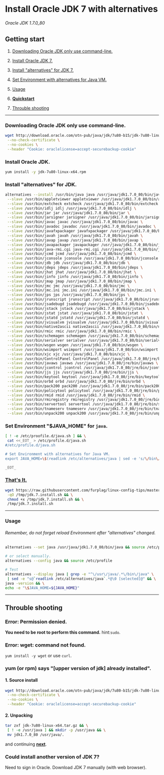 # Install Oracle JDK 7 with alternatives
###### Oracle JDK 1.7.0_80

## Getting start

1. [Downloading Oracle JDK only use command-line.](#downloading-oracle-jdk-only-use-command-line)

2. [Install Oracle JDK 7.](#install-oracle-jdk)

3. [Install "alternatives" for JDK 7.](#install-alternatives-for-jdk)

4. [Set Environment with alternatives for Java VM.](#set-environment-java_home-for-java)

5. [Usage](#usage)

6. **[Quickstart](#thats-it)**

7. [Throuble shooting](#throuble-shooting)

----

### Downloading Oracle JDK only use command-line.
```bash
wget http://download.oracle.com/otn-pub/java/jdk/7u80-b15/jdk-7u80-linux-x64.rpm \
 --no-check-certificate \
 --no-cookies \
 --header "Cookie: oraclelicense=accept-securebackup-cookie"
```

### Install Oracle JDK.
```bash
yum install -y jdk-7u80-linux-x64.rpm
```

### Install "alternatives" for JDK.
```bash
alternatives --install /usr/bin/java java /usr/java/jdk1.7.0_80/bin/java 170080 \
 --slave /usr/bin/appletviewer appletviewer /usr/java/jdk1.7.0_80/bin/appletviewer \
 --slave /usr/bin/extcheck extcheck /usr/java/jdk1.7.0_80/bin/extcheck \
 --slave /usr/bin/idlj idlj /usr/java/jdk1.7.0_80/bin/idlj \
 --slave /usr/bin/jar jar /usr/java/jdk1.7.0_80/bin/jar \
 --slave /usr/bin/jarsigner jarsigner /usr/java/jdk1.7.0_80/bin/jarsigner \
 --slave /usr/bin/javac javac /usr/java/jdk1.7.0_80/bin/javac \
 --slave /usr/bin/javadoc javadoc /usr/java/jdk1.7.0_80/bin/javadoc \
 --slave /usr/bin/javafxpackager javafxpackager /usr/java/jdk1.7.0_80/bin/javafxpackager \
 --slave /usr/bin/javah javah /usr/java/jdk1.7.0_80/bin/javah \
 --slave /usr/bin/javap javap /usr/java/jdk1.7.0_80/bin/javap \
 --slave /usr/bin/javapackager javapackager /usr/java/jdk1.7.0_80/bin/javapackager \
 --slave /usr/bin/java-rmi.cgi java-rmi.cgi /usr/java/jdk1.7.0_80/bin/java-rmi.cgi \
 --slave /usr/bin/jcmd jcmd /usr/java/jdk1.7.0_80/bin/jcmd \
 --slave /usr/bin/jconsole jconsole /usr/java/jdk1.7.0_80/bin/jconsole \
 --slave /usr/bin/jdb jdb /usr/java/jdk1.7.0_80/bin/jdb \
 --slave /usr/bin/jdeps jdeps /usr/java/jdk1.7.0_80/bin/jdeps \
 --slave /usr/bin/jhat jhat /usr/java/jdk1.7.0_80/bin/jhat \
 --slave /usr/bin/jinfo jinfo /usr/java/jdk1.7.0_80/bin/jinfo \
 --slave /usr/bin/jmap jmap /usr/java/jdk1.7.0_80/bin/jmap \
 --slave /usr/bin/jmc jmc /usr/java/jdk1.7.0_80/bin/jmc \
 --slave /usr/bin/jmc.ini jmc.ini /usr/java/jdk1.7.0_80/bin/jmc.ini \
 --slave /usr/bin/jps jps /usr/java/jdk1.7.0_80/bin/jps \
 --slave /usr/bin/jrunscript jrunscript /usr/java/jdk1.7.0_80/bin/jrunscript \
 --slave /usr/bin/jsadebugd jsadebugd /usr/java/jdk1.7.0_80/bin/jsadebugd \
 --slave /usr/bin/jstack jstack /usr/java/jdk1.7.0_80/bin/jstack \
 --slave /usr/bin/jstat jstat /usr/java/jdk1.7.0_80/bin/jstat \
 --slave /usr/bin/jstatd jstatd /usr/java/jdk1.7.0_80/bin/jstatd \
 --slave /usr/bin/jvisualvm jvisualvm /usr/java/jdk1.7.0_80/bin/jvisualvm \
 --slave /usr/bin/native2ascii native2ascii /usr/java/jdk1.7.0_80/bin/native2ascii \
 --slave /usr/bin/rmic rmic /usr/java/jdk1.7.0_80/bin/rmic \
 --slave /usr/bin/schemagen schemagen /usr/java/jdk1.7.0_80/bin/schemagen \
 --slave /usr/bin/serialver serialver /usr/java/jdk1.7.0_80/bin/serialver \
 --slave /usr/bin/wsgen wsgen /usr/java/jdk1.7.0_80/bin/wsgen \
 --slave /usr/bin/wsimport wsimport /usr/java/jdk1.7.0_80/bin/wsimport \
 --slave /usr/bin/xjc xjc /usr/java/jdk1.7.0_80/bin/xjc \
 --slave /usr/bin/ControlPanel ControlPanel /usr/java/jdk1.7.0_80/jre/bin/ControlPanel \
 --slave /usr/bin/javaws javaws /usr/java/jdk1.7.0_80/jre/bin/javaws \
 --slave /usr/bin/jcontrol jcontrol /usr/java/jdk1.7.0_80/jre/bin/jcontrol \
 --slave /usr/bin/jjs jjs /usr/java/jdk1.7.0_80/jre/bin/jjs \
 --slave /usr/bin/keytool keytool /usr/java/jdk1.7.0_80/jre/bin/keytool \
 --slave /usr/bin/orbd orbd /usr/java/jdk1.7.0_80/jre/bin/orbd \
 --slave /usr/bin/pack200 pack200 /usr/java/jdk1.7.0_80/jre/bin/pack200 \
 --slave /usr/bin/policytool policytool /usr/java/jdk1.7.0_80/jre/bin/policytool \
 --slave /usr/bin/rmid rmid /usr/java/jdk1.7.0_80/jre/bin/rmid \
 --slave /usr/bin/rmiregistry rmiregistry /usr/java/jdk1.7.0_80/jre/bin/rmiregistry \
 --slave /usr/bin/servertool servertool /usr/java/jdk1.7.0_80/jre/bin/servertool \
 --slave /usr/bin/tnameserv tnameserv /usr/java/jdk1.7.0_80/jre/bin/tnameserv \
 --slave /usr/bin/unpack200 unpack200 /usr/java/jdk1.7.0_80/jre/bin/unpack200
```

### Set Environment "$JAVA_HOME" for `java`.
```bash
[ ! -e /etc/proofile.d/java.sh ] && \
 cat <<_EOT_ > /etc/profile.d/java.sh
#/etc/profile.d/java.sh

# Set Environment with alternatives for Java VM.
export JAVA_HOME=\$(readlink /etc/alternatives/java | sed -e 's/\/bin\/java//g')

_EOT_
```
### [That's It.](jdk.7.install.sh)
```bash
wget https://raw.githubusercontent.com/furplag/linux-config-tips/master/rhel/java/jdk.7.install.sh \
 -qO /tmp/jdk.7.install.sh && \
 chmod +x /tmp/jdk.7.install.sh && \
 /tmp/jdk.7.install.sh
```
---

### Usage
###### Remember, do not forget reload Environment after "alternatives" changed.
```bash
alternatives --set java /usr/java/jdk1.7.0_80/bin/java && source /etc/profile

# or select manually.
alternatives --config java && source /etc/profile

# Test
alternatives --display java | grep -e "^\/usr\/java/.*\/bin\/java" \
 | sed -e "s@`readlink /etc/alternatives/java`.*@\0 [selected]@" && \
java -version && \
echo -e "\$JAVA_HOME=${JAVA_HOME}"
```
---

## Throuble shooting

### Error: Permission denied.
**You need to be root to perform this command.** hint:`sudo`.

### Error: wget: command not found.
`yum install -y wget` or use `curl`.

### yum (or rpm) says "[upper version of jdk] already installed".
#### 1. Source install
```bash
wget http://download.oracle.com/otn-pub/java/jdk/7u80-b15/jdk-7u80-linux-x64.tar.gz \
 --no-check-certificate \
 --no-cookies \
 --header "Cookie: oraclelicense=accept-securebackup-cookie"
```
#### 2. Unpacking
```bash
tar zxf jdk-7u80-linux-x64.tar.gz && \
 [ ! -e /usr/java ] && mkdir -p /usr/java && \
 mv jdk1.7.0_80 /usr/java/.
```
and continuing **[next](#install-alternatives-for-jdk)**.

### Could install another version of JDK 7?
Need to sign in Oracle. Download JDK 7 manually (with web browser).
